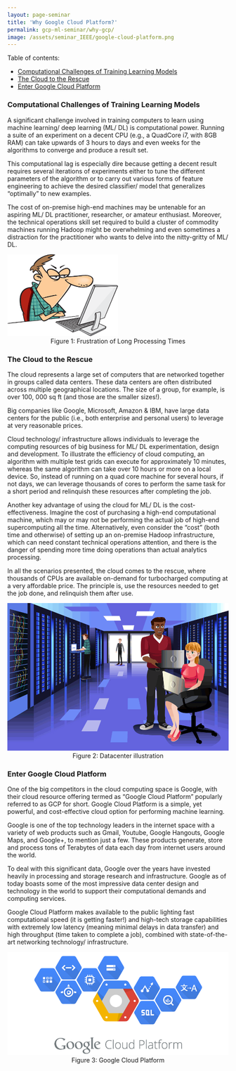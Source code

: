 ```yaml
---
layout: page-seminar
title: 'Why Google Cloud Platform?'
permalink: gcp-ml-seminar/why-gcp/
image: /assets/seminar_IEEE/google-cloud-platform.png
---
```


Table of contents:

- [Computational Challenges of Training Learning Models](#computational_challenge)
- [The Cloud to the Rescue](#cloud_resuce)
- [Enter Google Cloud Platform](#enter_gcp)

<a name="computational_challenge"></a>

### Computational Challenges of Training Learning Models
A significant challenge involved in training computers to learn using machine learning/ deep learning (ML/ DL) is computational power. Running a suite of an experiment on a decent CPU (e.g., a QuadCore i7, with 8GB RAM) can take upwards of 3 hours to days and even weeks for the algorithms to converge and produce a result set.

This computational lag is especially dire because getting a decent result requires several iterations of experiments either to tune the different parameters of the algorithm or to carry out various forms of feature engineering to achieve the desired classifier/ model that generalizes “optimally” to new examples.

The cost of on-premise high-end machines may be untenable for an aspiring ML/ DL practitioner, researcher, or amateur enthusiast. Moreover, the technical operations skill set required to build a cluster of commodity machines running Hadoop might be overwhelming and even sometimes a distraction for the practitioner who wants to delve into the nitty-gritty of ML/ DL.

<div class="fig figcenter fighighlight">
    <img src="/assets/seminar_IEEE/slow-pc-angry.png" width="50%" height="50%">
    <div class="figcaption" style="text-align: center;">
        Figure 1: Frustration of Long Processing Times
    </div>
</div>

<a name="cloud_resuce"></a>

### The Cloud to the Rescue
The cloud represents a large set of computers that are networked together in groups called data centers. These data centers are often distributed across multiple geographical locations. The size of a group, for example, is over 100, 000 sq ft (and those are the smaller sizes!).

Big companies like Google, Microsoft, Amazon & IBM, have large data centers for the public (i.e., both enterprise and personal users)  to leverage at very reasonable prices.

Cloud technology/ infrastructure allows individuals to leverage the computing resources of big business for ML/ DL experimentation, design and development. To illustrate the efficiency of cloud computing, an algorithm with multiple test grids can execute for approximately 10 minutes, whereas the same algorithm can take over 10 hours or more on a local device. So, instead of running on a quad core machine for several hours, if not days, we can leverage thousands of cores to perform the same task for a short period and relinquish these resources after completing the job.

Another key advantage of using the cloud for ML/ DL is the cost-effectiveness. Imagine the cost of purchasing a high-end computational machine, which may or may not be performing the actual job of high-end supercomputing all the time. Alternatively, even consider the “cost” (both time and otherwise) of setting up an on-premise Hadoop infrastructure, which can need constant technical operations attention, and there is the danger of spending more time doing operations than actual analytics processing.

In all the scenarios presented, the cloud comes to the rescue, where thousands of CPUs are available on-demand for turbocharged computing at a very affordable price. The principle is, use the resources needed to get the job done, and relinquish them after use.

<div class="fig figcenter fighighlight">
    <img src="/assets/seminar_IEEE/datacenter.png">
    <div class="figcaption" style="text-align: center;">
        Figure 2: Datacenter illustration
    </div>
</div>

<a name="enter_gcp"></a>

### Enter Google Cloud Platform
One of the big competitors in the cloud computing space is Google, with their cloud resource offering termed as “Google Cloud Platform” popularly referred to as GCP for short. Google Cloud Platform is a simple, yet powerful, and cost-effective cloud option for performing machine learning.

Google is one of the top technology leaders in the internet space with a variety of web products such as Gmail, Youtube, Google Hangouts, Google Maps, and Google+, to mention just a few. These products generate, store and process tons of Terabytes of data each day from internet users around the world.

To deal with this significant data, Google over the years have invested heavily in processing and storage research and infrastructure. Google as of today boasts some of the most impressive data center design and technology in the world to support their computational demands and computing services.

Google Cloud Platform makes available to the public lighting fast computational speed (it is getting faster!) and high-tech storage capabilities with extremely low latency (meaning minimal delays in data transfer) and high throughput (time taken to complete a job), combined with state-of-the-art networking technology/ infrastructure.

<div class="fig figcenter fighighlight">
    <img src="/assets/seminar_IEEE/google-cloud-platform.png">
    <div class="figcaption" style="text-align: center;">
        Figure 3: Google Cloud Platform
    </div>
</div>